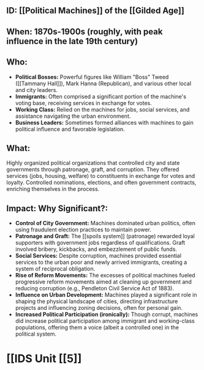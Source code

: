 ## ID: [[Political Machines]] of the [[Gilded Age]]

## When: 1870s-1900s (roughly, with peak influence in the late 19th century)

## Who: 
* **Political Bosses:**  Powerful figures like William "Boss" Tweed ([[Tammany Hall]]),  Mark Hanna (Republican), and various other local and city leaders.
* **Immigrants:** Often comprised a significant portion of the machine's voting base, receiving services in exchange for votes.
* **Working Class:**  Relied on the machines for jobs, social services, and assistance navigating the urban environment.
* **Business Leaders:**  Sometimes formed alliances with machines to gain political influence and favorable legislation.


## What: 
Highly organized political organizations that controlled city and state governments through patronage, graft, and corruption. They offered services (jobs, housing, welfare) to constituents in exchange for votes and loyalty.  Controlled nominations, elections, and often government contracts, enriching themselves in the process.

## Impact: Why Significant?:
* **Control of City Government:** Machines dominated urban politics, often using fraudulent election practices to maintain power.
* **Patronage and Graft:**  The [[spoils system]] (patronage) rewarded loyal supporters with government jobs regardless of qualifications. Graft involved bribery, kickbacks, and embezzlement of public funds.
* **Social Services:**  Despite corruption, machines provided essential services to the urban poor and newly arrived immigrants, creating a system of reciprocal obligation.
* **Rise of Reform Movements:** The excesses of political machines fueled progressive reform movements aimed at cleaning up government and reducing corruption (e.g., Pendleton Civil Service Act of 1883).
* **Influence on Urban Development:** Machines played a significant role in shaping the physical landscape of cities, directing infrastructure projects and influencing zoning decisions, often for personal gain.
* **Increased Political Participation (ironically):** Though corrupt, machines did increase political participation among immigrant and working-class populations, offering them a voice (albeit a controlled one) in the political system.


# [[IDS Unit [[5]]